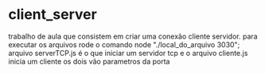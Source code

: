 # client_server
trabalho de aula que consistem em criar uma conexão cliente servidor.
para executar os arquivos rode o comando 
node "./local_do_arquivo 3030";
arquivo serverTCP.js é o que iniciar um servidor tcp 
e o arquivo cliente.js inicia um cliente os dois vão parametros da porta 